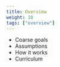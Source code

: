 ```yaml
---
title: Overview
weight: 10
tags: ["overview"]
---
```



* Coarse goals
* Assumptions
* How it works
* Curriculum